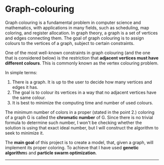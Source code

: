 # Graph-colouring

Graph colouring is a fundamental problem in computer science and mathematics, with applications in many fields, such as scheduling, map coloring, and register allocation. In graph theory, a graph is a set of vertices and edges connecting them. The goal of graph colouring is to assign colours to the vertices of a graph, subject to certain constraints.    

One of the most well-known constraints in graph colouring (and the one that is considered below) is the restriction that __adjacent vertices must have different colours__. This is commonly known as the vertex colouring problem.

In simple terms:
1. There is a graph. It is up to the user to decide how many vertices and edges it has.
2. The goal is to colour its vertices in a way that no adjacent vertices have the same colour.
3. It is best to minimize the computing time and number of used colours.   

The minimum number of colors in a proper (stated in the point 2.) coloring of a graph G is called the **chromatic number** of G. Since there is no trivial formula to determine such number, I won't be checking whether the solution is using that exact ideal number, but I will construct the algorithm to seek to minimize it.    

The **main goal** of this project is to create a model, that, given a graph, will implement its proper coloring. To achieve that I have used **genetic algorithm**s and **particle swarm optimization**.

---

